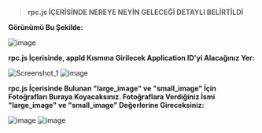 > **rpc.js İÇERİSİNDE NEREYE NEYİN GELECEĞİ DETAYLI BELİRTİLDİ**

__Görünümü Bu Şekilde:__

![image](https://user-images.githubusercontent.com/69751083/164498277-80ac3c0b-1477-4516-9589-e3225094c4f4.png)

__rpc.js İçerisinde, appId Kısmına Girilecek Application ID'yi Alacağınız Yer:__

![Screenshot_1](https://user-images.githubusercontent.com/69751083/197006576-283063b0-1cd2-405b-b376-0010bb82cea0.png)
![image](https://user-images.githubusercontent.com/69751083/164500144-73a382c7-3a55-40c0-8b34-16e6216e655e.png)

__rpc.js İçerisinde Bulunan "large_image" ve "small_image" İçin Fotoğrafları Buraya Koyacaksınız. Fotoğraflara Verdiğiniz İsmi "large_image" ve "small_image" Değerlerine Gireceksiniz:__

![image](https://user-images.githubusercontent.com/69751083/164499206-7f385032-5d50-4c91-8113-7c01b9af7d87.png)
![image](https://user-images.githubusercontent.com/69751083/164501304-5fcce6ba-fdfc-4e2d-8ce1-d49a8b52ed97.png)
